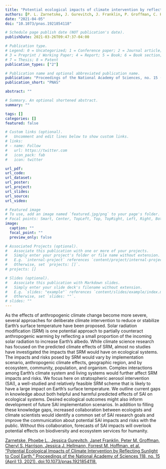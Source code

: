 ```yaml
---
title: "Potential ecological impacts of climate intervention by reflecting sunlight to cool Earth"
authors: [P. L. Zarnetske, J. Gurevitch, J. Franklin, P. Groffman, C. Harrison, J. Hellmann, F. Hoffman, S. Kothari, A. Robock, S. Tilmes, J. Wu, D. Visioni, L. Xia, C-E. Yang]
date: "2021-04-05"
doi: "10.1073/pnas.1921854118"

# Schedule page publish date (NOT publication's date).
publishDate: 2021-03-26T09:47:37-04:00

# Publication type.
# Legend: 0 = Uncategorized; 1 = Conference paper; 2 = Journal article;
# 3 = Preprint / Working Paper; 4 = Report; 5 = Book; 6 = Book section;
# 7 = Thesis; 8 = Patent
publication_types: ["2"]

# Publication name and optional abbreviated publication name.
publication: "Proceedings of the National Academy of Sciences, no. 15 (April 13, 2021)"
publication_short: "PNAS"

abstract: ""

# Summary. An optional shortened abstract.
summary: ""

tags: []
categories: []
featured: false

# Custom links (optional).
#   Uncomment and edit lines below to show custom links.
# links:
# - name: Follow
#   url: https://twitter.com
#   icon_pack: fab
#   icon: twitter

url_pdf:
url_code:
url_dataset:
url_poster:
url_project:
url_slides:
url_source:
url_video:

# Featured image
# To use, add an image named `featured.jpg/png` to your page's folder. 
# Focal points: Smart, Center, TopLeft, Top, TopRight, Left, Right, BottomLeft, Bottom, BottomRight.
image:
  caption: ""
  focal_point: ""
  preview_only: false

# Associated Projects (optional).
#   Associate this publication with one or more of your projects.
#   Simply enter your project's folder or file name without extension.
#   E.g. `internal-project` references `content/project/internal-project/index.md`.
#   Otherwise, set `projects: []`.
# projects: []

# Slides (optional).
#   Associate this publication with Markdown slides.
#   Simply enter your slide deck's filename without extension.
#   E.g. `slides: "example"` references `content/slides/example/index.md`.
#   Otherwise, set `slides: ""`.
# slides: ""
---
```

As the effects of anthropogenic climate change become more severe, several approaches for deliberate climate intervention to reduce or stabilize Earth’s surface temperature have been proposed. Solar radiation modification (SRM) is one potential approach to partially counteract anthropogenic warming by reflecting a small proportion of the incoming solar radiation to increase Earth’s albedo. While climate science research has focused on the predicted climate effects of SRM, almost no studies have investigated the impacts that SRM would have on ecological systems. The impacts and risks posed by SRM would vary by implementation scenario, anthropogenic climate effects, geographic region, and by ecosystem, community, population, and organism. <!--more--> Complex interactions among Earth’s climate system and living systems would further affect SRM impacts and risks. We focus here on stratospheric aerosol intervention (SAI), a well-studied and relatively feasible SRM scheme that is likely to have a large impact on Earth’s surface temperature. We outline current gaps in knowledge about both helpful and harmful predicted effects of SAI on ecological systems. Desired ecological outcomes might also inform development of future SAI implementation scenarios. In addition to filling these knowledge gaps, increased collaboration between ecologists and climate scientists would identify a common set of SAI research goals and improve the communication about potential SAI impacts and risks with the public. Without this collaboration, forecasts of SAI impacts will overlook potential effects on biodiversity and ecosystem services for humanity.

[Zarnetske, Phoebe L., Jessica Gurevitch, Janet Franklin, Peter M. Groffman, Cheryl S. Harrison, Jessica J. Hellmann, Forrest M. Hoffman, et al. “Potential Ecological Impacts of Climate Intervention by Reflecting Sunlight to Cool Earth.” Proceedings of the National Academy of Sciences 118, no. 15 (April 13, 2021). doi:10.1073/pnas.1921854118.](https://www.pnas.org/content/118/15/e1921854118)

